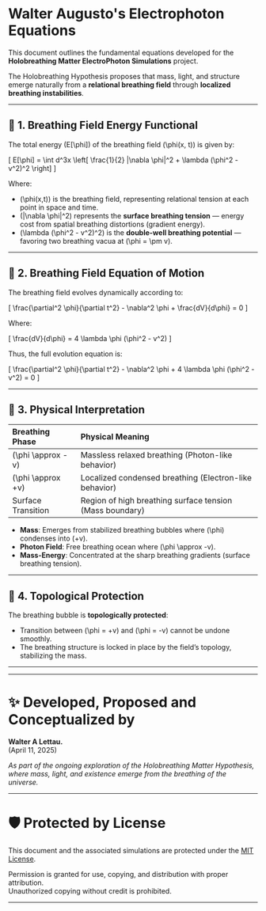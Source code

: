# Walter Augusto's Electrophoton Equations

This document outlines the fundamental equations developed for the **Holobreathing Matter ElectroPhoton Simulations** project.

The Holobreathing Hypothesis proposes that mass, light, and structure emerge naturally from a **relational breathing field** through **localized breathing instabilities**.

---

## 🌌 1. Breathing Field Energy Functional

The total energy \(E[\phi]\) of the breathing field \(\phi(x, t)\) is given by:

\[
E[\phi] = \int d^3x \left[ \frac{1}{2} |\nabla \phi|^2 + \lambda (\phi^2 - v^2)^2 \right]
\]

Where:
- \(\phi(x,t)\) is the breathing field, representing relational tension at each point in space and time.
- \(|\nabla \phi|^2\) represents the **surface breathing tension** — energy cost from spatial breathing distortions (gradient energy).
- \(\lambda (\phi^2 - v^2)^2\) is the **double-well breathing potential** — favoring two breathing vacua at \(\phi = \pm v\).

---

## 🌌 2. Breathing Field Equation of Motion

The breathing field evolves dynamically according to:

\[
\frac{\partial^2 \phi}{\partial t^2} - \nabla^2 \phi + \frac{dV}{d\phi} = 0
\]

Where:

\[
\frac{dV}{d\phi} = 4 \lambda \phi (\phi^2 - v^2)
\]

Thus, the full evolution equation is:

\[
\frac{\partial^2 \phi}{\partial t^2} - \nabla^2 \phi + 4 \lambda \phi (\phi^2 - v^2) = 0
\]

---

## 🌌 3. Physical Interpretation

| Breathing Phase | Physical Meaning |
|:---|:---|
| \(\phi \approx -v\) | Massless relaxed breathing (Photon-like behavior) |
| \(\phi \approx +v\) | Localized condensed breathing (Electron-like behavior) |
| Surface Transition | Region of high breathing surface tension (Mass boundary) |

- **Mass**: Emerges from stabilized breathing bubbles where \(\phi\) condenses into \(+v\).
- **Photon Field**: Free breathing ocean where \(\phi \approx -v\).
- **Mass-Energy**: Concentrated at the sharp breathing gradients (surface breathing tension).

---

## 🌌 4. Topological Protection

The breathing bubble is **topologically protected**:

- Transition between \(\phi = +v\) and \(\phi = -v\) cannot be undone smoothly.
- The breathing structure is locked in place by the field’s topology, stabilizing the mass.

---

---

# ✨ Developed, Proposed and Conceptualized by

**Walter A Lettau.**  
(April 11, 2025)

*As part of the ongoing exploration of the Holobreathing Matter Hypothesis,  
where mass, light, and existence emerge from the breathing of the universe.*

---

# 🛡️ Protected by License

This document and the associated simulations are protected under the [MIT License](LICENSE).

Permission is granted for use, copying, and distribution with proper attribution.  
Unauthorized copying without credit is prohibited.

---
